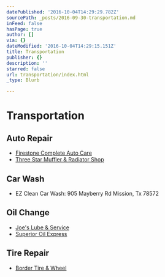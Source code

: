 ```yaml
---
datePublished: '2016-10-04T14:29:29.782Z'
sourcePath: _posts/2016-09-30-transportation.md
inFeed: false
hasPage: true
author: []
via: {}
dateModified: '2016-10-04T14:29:15.151Z'
title: Transportation
publisher: {}
description: ''
starred: false
url: transportation/index.html
_type: Blurb

---
```

# Transportation

## Auto Repair

* [Firestone Complete Auto Care][0]
* [Three Star Muffler & Radiator Shop][1]

## Car Wash

* EZ Clean Car Wash: 905 Mayberry Rd Mission, Tx 78572

## Oil Change

* [Joe's Lube & Service][2]
* [Superior Oil Express][3]

## Tire Repair

* [Border Tire & Wheel][4]

[0]: http://local.firestonecompleteautocare.com/texas/mission/1101-e-9th-st/?utm_source=google&utm_medium=organic&utm_campaign=localmaps&lw_cmp=oloc_google_not-set_map&treatment=2.1 "Firestone"
[1]: https://g.co/kgs/W0aNng  "3 Star Muffler & Radiator Shop"
[2]: https://www.facebook.com/pages/Joes-Lube-Service/374599052606118 "Joe's Lube and Service"
[3]: https://www.facebook.com/SuperiorOilExpress/ "Superior Oil Express"
[4]: https://www.facebook.com/pages/Border-Tire-Wheel/159439104087694 "Border Tire & Wheel"